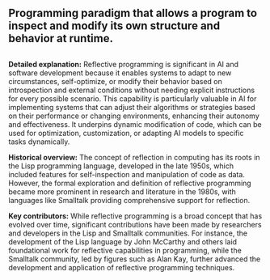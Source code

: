 ## Programming paradigm that allows a program to inspect and modify its own structure and behavior at runtime.
##

**Detailed explanation:** Reflective programming is significant in AI and software development because it enables systems to adapt to new circumstances, self-optimize, or modify their behavior based on introspection and external conditions without needing explicit instructions for every possible scenario. This capability is particularly valuable in AI for implementing systems that can adjust their algorithms or strategies based on their performance or changing environments, enhancing their autonomy and effectiveness. It underpins dynamic modification of code, which can be used for optimization, customization, or adapting AI models to specific tasks dynamically.

**Historical overview:** The concept of reflection in computing has its roots in the Lisp programming language, developed in the late 1950s, which included features for self-inspection and manipulation of code as data. However, the formal exploration and definition of reflective programming became more prominent in research and literature in the 1980s, with languages like Smalltalk providing comprehensive support for reflection.

**Key contributors:** While reflective programming is a broad concept that has evolved over time, significant contributions have been made by researchers and developers in the Lisp and Smalltalk communities. For instance, the development of the Lisp language by John McCarthy and others laid foundational work for reflective capabilities in programming, while the Smalltalk community, led by figures such as Alan Kay, further advanced the development and application of reflective programming techniques.